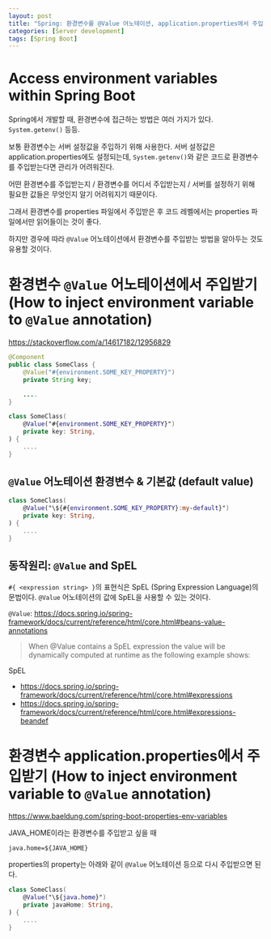 ```yaml
---
layout: post
title: "Spring: 환경변수를 @Value 어노테이션, application.properties에서 주입받기"
categories: [Server development]
tags: [Spring Boot]
---
```


# Access environment variables within Spring Boot

Spring에서 개발할 때, 환경변수에 접근하는 방법은 여러 가지가 있다. `System.getenv()` 등등.

보통 환경변수는 서버 설정값을 주입하기 위해 사용한다. 서버 설정값은 application.properties에도 설정되는데, `System.getenv()`와 같은 코드로 환경변수를 주입받는다면 관리가 어려워진다.

어떤 환경변수를 주입받는지 / 환경변수를 어디서 주입받는지 / 서버를 설정하기 위해 필요한 값들은 무엇인지 알기 어려워지기 때문이다.

그래서 환경변수를 properties 파일에서 주입받은 후 코드 레벨에서는 properties 파일에서만 읽어들이는 것이 좋다.

하지만 경우에 따라 `@Value` 어노테이션에서 환경변수를 주입받는 방법을 알아두는 것도 유용할 것이다.

# 환경변수 `@Value` 어노테이션에서 주입받기 (How to inject environment variable to `@Value` annotation)

<https://stackoverflow.com/a/14617182/12956829>

```java
@Component
public class SomeClass {
    @Value("#{environment.SOME_KEY_PROPERTY}")
    private String key;

    ....
}
```

```kotlin
class SomeClass(
    @Value("#{environment.SOME_KEY_PROPERTY}")
    private key: String,
) {
    ....
}
```

## `@Value` 어노테이션 환경변수 & 기본값 (default value)

```kotlin
class SomeClass(
    @Value("\${#{environment.SOME_KEY_PROPERTY}:my-default}")
    private key: String,
) {
    ....
}
```

## 동작원리: `@Value` and SpEL

`#{ <expression string> }`의 표현식은 SpEL (Spring Expression Language)의 문법이다. `@Value` 어노테이션의 값에 SpEL을 사용할 수 있는 것이다.

`@Value`: <https://docs.spring.io/spring-framework/docs/current/reference/html/core.html#beans-value-annotations>

> When @Value contains a SpEL expression the value will be dynamically computed at runtime as the following example shows:

SpEL
- <https://docs.spring.io/spring-framework/docs/current/reference/html/core.html#expressions>
- <https://docs.spring.io/spring-framework/docs/current/reference/html/core.html#expressions-beandef>

# 환경변수 application.properties에서 주입받기 (How to inject environment variable to `@Value` annotation)

<https://www.baeldung.com/spring-boot-properties-env-variables>

JAVA_HOME이라는 환경변수를 주입받고 싶을 때

```properties
java.home=${JAVA_HOME}
```

properties의 property는 아래와 같이 `@Value` 어노테이션 등으로 다시 주입받으면 된다.

```kotlin
class SomeClass(
    @Value("\${java.home}")
    private javaHome: String,
) {
    ....
}
```
